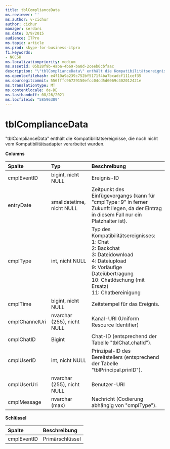 ```yaml
---
title: tblComplianceData
ms.reviewer: ''
ms.author: v-cichur
author: cichur
manager: serdars
ms.date: 3/9/2015
audience: ITPro
ms.topic: article
ms.prod: skype-for-business-itpro
f1.keywords:
- NOCSH
ms.localizationpriority: medium
ms.assetid: 05b28f9b-4aba-4b69-ba8d-2ceeb6cbfaac
description: "\"tblComplianceData\" enthält die Kompatibilitätsereignisse, die noch nicht vom Kompatibilitätsadapter verarbeitet wurden."
ms.openlocfilehash: e4f10a9a239c752bf5171f4ba7bcadcf111cef35
ms.sourcegitcommit: 556fffc96729150efcc04cd5d6069c402012421e
ms.translationtype: MT
ms.contentlocale: de-DE
ms.lasthandoff: 08/26/2021
ms.locfileid: "58596389"
---
```

# <a name="tblcompliancedata"></a>tblComplianceData
 
"tblComplianceData" enthält die Kompatibilitätsereignisse, die noch nicht vom Kompatibilitätsadapter verarbeitet wurden.
  
**Columns**

|**Spalte**|**Typ**|**Beschreibung**|
|:-----|:-----|:-----|
|cmplEventID  <br/> |bigint, nicht NULL  <br/> |Ereignis-ID  <br/> |
|entryDate  <br/> |smalldatetime, nicht NULL  <br/> |Zeitpunkt des Einfügevorgangs (kann für "cmplType=9" in ferner Zukunft liegen, da der Eintrag in diesem Fall nur ein Platzhalter ist).  <br/> |
|cmplType  <br/> |int, nicht NULL  <br/> | Typ des Kompatibilitätsereignisses: <br/>  1: Chat <br/>  2: Backchat <br/>  3: Dateidownload <br/>  4: Dateiupload <br/>  9: Vorläufige Dateiübertragung <br/>  10: Chatlöschung (mit Ersatz) <br/>  11: Chatbereinigung <br/> |
|cmplTime  <br/> |bigint, nicht NULL  <br/> |Zeitstempel für das Ereignis.  <br/> |
|cmplChannelUri  <br/> |nvarchar (255), nicht NULL  <br/> |Kanal-URI (Uniform Resource Identifier)  <br/> |
|cmplChatID  <br/> |Bigint  <br/> |Chat-ID (entsprechend der Tabelle "tblChat.chatId").  <br/> |
|cmplUserID  <br/> |int, nicht NULL  <br/> |Prinzipal-ID des Bereitstellers (entsprechend der Tabelle "tblPrincipal.prinID").  <br/> |
|cmplUserUri  <br/> |nvarchar (255), nicht NULL  <br/> |Benutzer-URI  <br/> |
|cmplMessage  <br/> |nvarchar (max)  <br/> |Nachricht (Codierung abhängig von "cmplType").  <br/> |
   
**Schlüssel**

|**Spalte**|**Beschreibung**|
|:-----|:-----|
|cmplEventID  <br/> |Primärschlüssel  <br/> |
   

